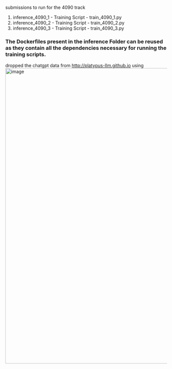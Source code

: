 submissions to run for the 4090 track
1) inference_4090_1 - Training Script - train_4090_1.py
2) inference_4090_2 - Training Script - train_4090_2.py
3) inference_4090_3 - Training Script - train_4090_3.py
### The Dockerfiles present in the inference Folder can be reused as they contain all the dependencies necessary for running the training scripts.

dropped the chatgpt data from http://platypus-llm.github.io using <img width="921" alt="image" src="https://github.com/king398/NeuripsLLMEfficiencyFinal/assets/58468909/1aaacb0d-9430-4407-b201-7d9cfe96c6a1">
